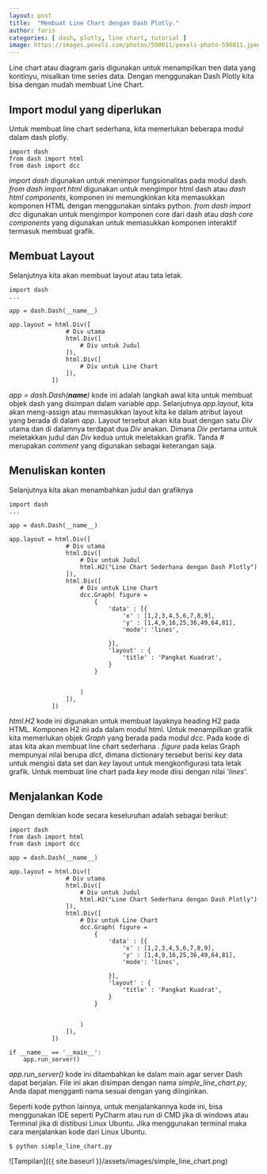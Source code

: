```yaml
---
layout: post
title:  "Membuat Line Chart dengan Dash Plotly."
author: faris
categories: [ dash, plotly, line chart, tutorial ]
image: https://images.pexels.com/photos/590011/pexels-photo-590011.jpeg
---
```


Line chart atau diagram garis digunakan untuk menampilkan tren data yang kontinyu, misalkan time series data. Dengan menggunakan Dash Plotly kita bisa dengan mudah membuat Line Chart.


## Import modul yang diperlukan

Untuk membuat line chart sederhana, kita memerlukan beberapa modul dalam dash plotly.

```
import dash
from dash import html
from dash import dcc
```

*import dash* digunakan untuk menimpor fungsionalitas pada modul dash. *from dash import html* digunakan untuk mengimpor html dash atau *dash html components*, komponen ini memungkinkan kita memasukkan komponen HTML dengan menggunakan sintaks python. *from dash import dcc* digunakan untuk mengimpor komponen core dari dash atau *dash core components* yang digunakan untuk memasukkan komponen interaktif termasuk membuat grafik.

## Membuat Layout

Selanjutnya kita akan membuat layout atau tata letak.

```
import dash
...

app = dash.Dash(__name__)

app.layout = html.Div([
				# Div utama
				html.Div([
					# Div untuk Judul
				]),
				html.Div([
					# Div untuk Line Chart
				]),
			])

```

*app = dash.Dash(__name__)* kode ini adalah langkah awal kita untuk membuat objek dash yang disimpan dalam variable *app*. Selanjutnya *app.layout*, kita akan meng-assign atau memasukkan layout kita ke dalam atribut layout yang berada di dalam *app*. Layout tersebut akan kita buat dengan satu *Div* utama dan di dalamnya terdapat dua *Div* anakan. Dimana *Div* pertama untuk meletakkan judul dan *Div* kedua untuk meletakkan grafik. Tanda *#* merupakan *comment* yang digunakan sebagai keterangan saja.

## Menuliskan konten

Selanjutnya kita akan menambahkan judul dan grafiknya

```
import dash
...

app = dash.Dash(__name__)

app.layout = html.Div([
				# Div utama
				html.Div([
					# Div untuk Judul
					html.H2("Line Chart Sederhana dengan Dash Plotly")
				]),
				html.Div([
					# Div untuk Line Chart
					dcc.Graph( figure =
						{
							'data' : [{
								'x' : [1,2,3,4,5,6,7,8,9],
								'y' : [1,4,9,16,25,36,49,64,81],
								'mode': 'lines',

							}],
							'layout' : {
								'title' : 'Pangkat Kuadrat',
							}
						}


					)
				]),
			])
```

*html.H2* kode ini digunakan untuk membuat layaknya heading H2 pada HTML. Komponen H2 ini ada dalam modul html. Untuk menampilkan grafik kita memerlukan objek *Graph* yang berada pada modul *dcc*. Pada kode di atas kita akan membuat line chart sederhana . *figure* pada kelas Graph  mempunyai nilai berupa *dict*, dimana dictionary tersebut berisi *key* data  untuk mengisi data set dan *key* layout untuk mengkonfigurasi tata letak grafik. Untuk membuat line chart pada *key* mode diisi dengan nilai *'lines'*.



## Menjalankan Kode

Dengan demikian kode secara keseluruhan adalah sebagai berikut:

```
import dash
from dash import html
from dash import dcc

app = dash.Dash(__name__)

app.layout = html.Div([
				# Div utama
				html.Div([
					# Div untuk Judul
					html.H2("Line Chart Sederhana dengan Dash Plotly")
				]),
				html.Div([
					# Div untuk Line Chart
					dcc.Graph( figure =
						{
							'data' : [{
								'x' : [1,2,3,4,5,6,7,8,9],
								'y' : [1,4,9,16,25,36,49,64,81],
								'mode': 'lines',

							}],
							'layout' : {
								'title' : 'Pangkat Kuadrat',
							}
						}


					)
				]),
			])

if __name__ == '__main__':
	app.run_server()

```

*app.run_server()* kode ini ditambahkan ke dalam main agar server Dash dapat berjalan. File ini akan disimpan dengan nama *simple_line_chart.py*, Anda dapat mengganti nama sesuai dengan yang diinginkan.

Seperti kode python lainnya, untuk menjalankannya kode ini, bisa menggunakan IDE seperti PyCharm atau run di CMD  jika di windows atau Terminal jika di distibusi Linux Ubuntu. Jika menggunakan terminal maka cara menjalankan kode dari Linux Ubuntu.

```
$ python simple_line_chart.py
```

![Tampilan]({{ site.baseurl }}/assets/images/simple_line_chart.png)